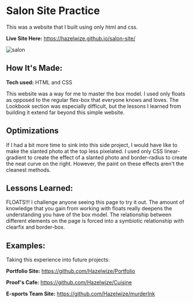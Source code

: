 # Salon Site Practice
This was a website that I built using only html and css.

**Live Site Here:** https://hazelwize.github.io/salon-site/

![salon](https://user-images.githubusercontent.com/97214996/179374436-fec9ee0e-a7cb-44a8-999d-e8235707b780.png)


## How It's Made:

**Tech used:** HTML and CSS

This website was a way for me to master the box model. I used only floats as opposed to the regular flex-box that everyone knows and loves. The Lookbook section was especially difficult, but the lessons I learned from building it extend far beyond this simple website.


## Optimizations

If I had a bit more time to sink into this side project, I would have like to make the slanted photo at the top less pixelated. I used only CSS linear-gradient to create the effect of a slanted photo and border-radius to create the neat curve on the right. However, the paint on these effects aren't the cleanest methods. 

## Lessons Learned:

FLOATS!!! I challenge anyone seeing this page to try it out. The amount of knowledge that you gain from working with floats really deepens the understanding you have of the box model. The relationship between different elements on the page is forced into a symbiotic relationship with clearfix and border-box.

## Examples:
Taking this experience into future projects: 

**Portfolio Site:** https://github.com/Hazelwize/Portfolio

**Proof's Cafe:** https://github.com/Hazelwize/Cuisine

**E-sports Team Site:** https://github.com/Hazelwize/murderInk




